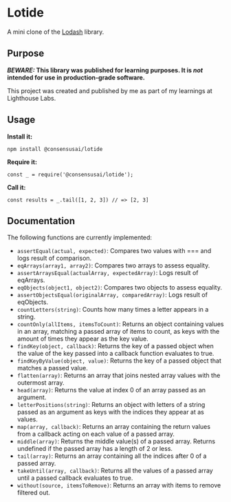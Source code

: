 # Lotide

A mini clone of the [Lodash](https://lodash.com) library.

## Purpose

**_BEWARE:_ This library was published for learning purposes. It is _not_ intended for use in production-grade software.**

This project was created and published by me as part of my learnings at Lighthouse Labs. 

## Usage

**Install it:**

`npm install @consensusai/lotide`

**Require it:**

`const _ = require('@consensusai/lotide');`

**Call it:**

`const results = _.tail([1, 2, 3]) // => [2, 3]`

## Documentation

The following functions are currently implemented:

* `assertEqual(actual, expected)`: Compares two values with === and logs result of comparison.
* `eqArrays(array1, array2)`: Compares two arrays to assess equality.
* `assertArraysEqual(actualArray, expectedArray)`: Logs result of eqArrays.
* `eqObjects(object1, object2)`: Compares two objects to assess equality.
* `assertObjectsEqual(originalArray, comparedArray)`: Logs result of eqObjects.
* `countLetters(string)`: Counts how many times a letter appears in a string.
* `countOnly(allItems, itemsToCount)`: Returns an object containing values in an array, matching a passed array of items to count, as keys with the amount of times they appear as the key value.
* `findKey(object, callback)`: Returns the key of a passed object when the value of the key passed into a callback function evaluates to true.
* `findKeyByValue(object, value)`: Returns the key of a passed object that matches a passed value.
* `flatten(array)`: Returns an array that joins nested array values with the outermost array. 
* `head(array)`: Returns the value at index 0 of an array passed as an argument.
* `letterPositions(string)`: Returns an object with letters of a string passed as an argument as keys with the indices they appear at as values.
* `map(array, callback)`: Returns an array containing the return values from a callback acting on each value of a passed array.
* `middle(array)`: Returns the middle value(s) of a passed array. Returns undefined if the passed array has a length of 2 or less.
* `tail(array)`: Returns an array containing all the indices after 0 of a passed array.
* `takeUntil(array, callback)`: Returns all the values of a passed array until a passed callback evaluates to true.
* `without(source, itemsToRemove)`: Returns an array with items to remove filtered out.